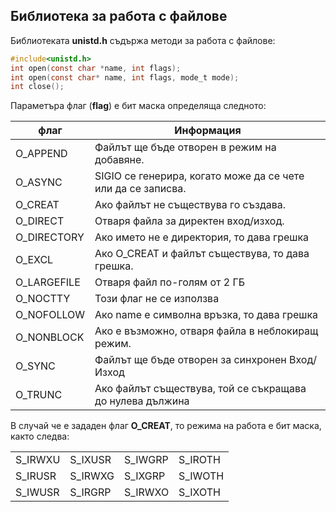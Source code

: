 ## Библиотека за работа с файлове

Библиотеката **unistd.h** съдържа методи за работа с файлове:
```c
#include<unistd.h>
int open(const char *name, int flags);
int open(const char* name, int flags, mode_t mode);
int close();
```

Параметъра флаг (**flag**) е бит маска определяща следното:

| флаг         |  Информация                                                  |
| ----------- | ------------------------------------------------------------ |
| O_APPEND    | Файлът ще бъде отворен в режим на добавяне.                  |
| O_ASYNC     | SIGIO се генерира, когато може да се чете или да се записва. |
| O_CREAT     | Ако файлът не съществува го създава.                         |
| O_DIRECT    | Отваря файла за директен вход/изход.                         |
| O_DIRECTORY | Ако името не е директория, то дава грешка                    |
| O_EXCL      | Ако O_CREAT и файлът съществува, то дава грешка.             |
| O_LARGEFILE | Отваря файл по-голям от 2 ГБ                                 |
| O_NOCTTY    | Този флаг не се използва                                     |
| O_NOFOLLOW  | Ако name е символна връзка, то дава грешка                   |
| O_NONBLOCK  | Ако е възможно, отваря файла в неблокиращ режим.             |
| O_SYNC      | Файлът ще бъде отворен за синхронен Вход/Изход               |
| O_TRUNC     | Ако файлът съществува, той се съкращава до нулева дължина    |

В случай че е зададен флаг **O_CREAT**, то режима на работа е бит маска, както следва:

|         |         |         |         |
| ------- | ------- | ------- | ------- |
| S_IRWXU | S_IXUSR | S_IWGRP | S_IROTH |
| S_IRUSR | S_IRWXG | S_IXGRP | S_IWOTH |
| S_IWUSR | S_IRGRP | S_IRWXO | S_IXOTH |